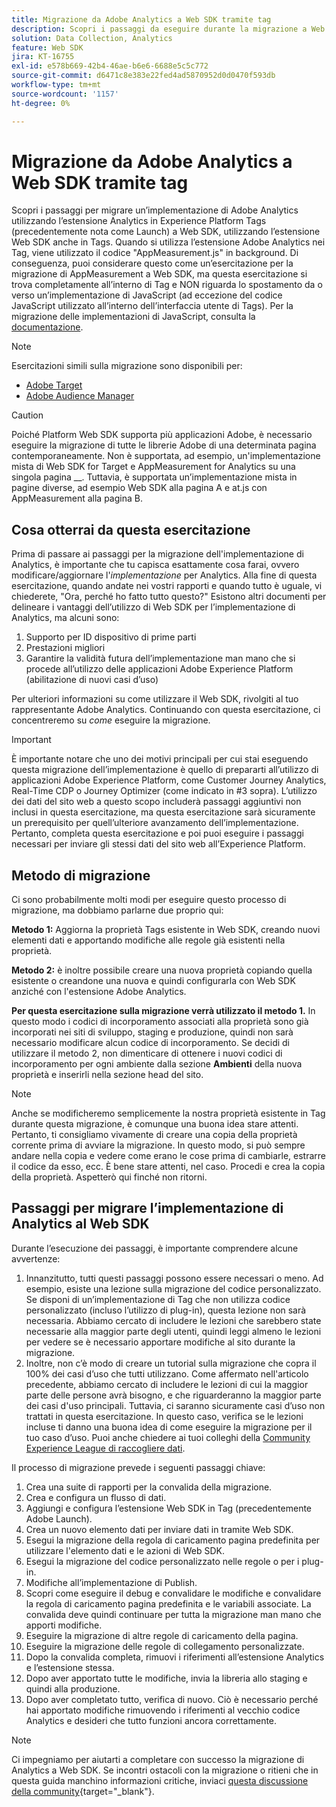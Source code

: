 ```yaml
---
title: Migrazione da Adobe Analytics a Web SDK tramite tag
description: Scopri i passaggi da eseguire durante la migrazione a Web SDK e le decisioni da prendere lungo il percorso.
solution: Data Collection, Analytics
feature: Web SDK
jira: KT-16755
exl-id: e578b669-42b4-46ae-b6e6-6688e5c5c772
source-git-commit: d6471c8e383e22fed4ad5870952d0d0470f593db
workflow-type: tm+mt
source-wordcount: '1157'
ht-degree: 0%

---
```


# Migrazione da Adobe Analytics a Web SDK tramite tag

Scopri i passaggi per migrare un’implementazione di Adobe Analytics utilizzando l’estensione Analytics in Experience Platform Tags (precedentemente nota come Launch) a Web SDK, utilizzando l’estensione Web SDK anche in Tags. Quando si utilizza l’estensione Adobe Analytics nei Tag, viene utilizzato il codice &quot;AppMeasurement.js&quot; in background. Di conseguenza, puoi considerare questo come un’esercitazione per la migrazione di AppMeasurement a Web SDK, ma questa esercitazione si trova completamente all’interno di Tag e NON riguarda lo spostamento da o verso un’implementazione di JavaScript (ad eccezione del codice JavaScript utilizzato all’interno dell’interfaccia utente di Tags). Per la migrazione delle implementazioni di JavaScript, consulta la [documentazione](https://experienceleague.adobe.com/en/docs/analytics/implementation/aep-edge/web-sdk/appmeasurement-to-web-sdk).

>[!NOTE]
>
>Esercitazioni simili sulla migrazione sono disponibili per:
>
> * [Adobe Target](../tutorial-migrate-target-websdk/introduction.md)
> * [Adobe Audience Manager](https://experienceleague.adobe.com/it/docs/audience-manager/user-guide/migrate-to-web-sdk/appmeasurement-to-web-sdk)

>[!CAUTION]
>
> Poiché Platform Web SDK supporta più applicazioni Adobe, è necessario eseguire la migrazione di tutte le librerie Adobe di una determinata pagina contemporaneamente. Non è supportata, ad esempio, un&#39;implementazione mista di Web SDK for Target e AppMeasurement for Analytics su una singola pagina __. Tuttavia, è supportata un’implementazione mista in pagine diverse, ad esempio Web SDK alla pagina A e at.js con AppMeasurement alla pagina B.

## Cosa otterrai da questa esercitazione

Prima di passare ai passaggi per la migrazione dell&#39;implementazione di Analytics, è importante che tu capisca esattamente cosa farai, ovvero modificare/aggiornare l&#39;_implementazione_ per Analytics. Alla fine di questa esercitazione, quando andate nei vostri rapporti e quando tutto è uguale, vi chiederete, &quot;Ora, perché ho fatto tutto questo?&quot; Esistono altri documenti per delineare i vantaggi dell’utilizzo di Web SDK per l’implementazione di Analytics, ma alcuni sono:

1. Supporto per ID dispositivo di prime parti
1. Prestazioni migliori
1. Garantire la validità futura dell’implementazione man mano che si procede all’utilizzo delle applicazioni Adobe Experience Platform (abilitazione di nuovi casi d’uso)

Per ulteriori informazioni su come utilizzare il Web SDK, rivolgiti al tuo rappresentante Adobe Analytics. Continuando con questa esercitazione, ci concentreremo su _come_ eseguire la migrazione.

>[!IMPORTANT]
>
>È importante notare che uno dei motivi principali per cui stai eseguendo questa migrazione dell’implementazione è quello di prepararti all’utilizzo di applicazioni Adobe Experience Platform, come Customer Journey Analytics, Real-Time CDP o Journey Optimizer (come indicato in #3 sopra). L’utilizzo dei dati del sito web a questo scopo includerà passaggi aggiuntivi non inclusi in questa esercitazione, ma questa esercitazione sarà sicuramente un prerequisito per quell’ulteriore avanzamento dell’implementazione. Pertanto, completa questa esercitazione e poi puoi eseguire i passaggi necessari per inviare gli stessi dati del sito web all’Experience Platform.

## Metodo di migrazione

Ci sono probabilmente molti modi per eseguire questo processo di migrazione, ma dobbiamo parlarne due proprio qui:

**Metodo 1:** Aggiorna la proprietà Tags esistente in Web SDK, creando nuovi elementi dati e apportando modifiche alle regole già esistenti nella proprietà.

**Metodo 2:** è inoltre possibile creare una nuova proprietà copiando quella esistente o creandone una nuova e quindi configurarla con Web SDK anziché con l&#39;estensione Adobe Analytics.

**Per questa esercitazione sulla migrazione verrà utilizzato il metodo 1.** In questo modo i codici di incorporamento associati alla proprietà sono già incorporati nei siti di sviluppo, staging e produzione, quindi non sarà necessario modificare alcun codice di incorporamento. Se decidi di utilizzare il metodo 2, non dimenticare di ottenere i nuovi codici di incorporamento per ogni ambiente dalla sezione **Ambienti** della nuova proprietà e inserirli nella sezione head del sito.

>[!NOTE]
>
>Anche se modificheremo semplicemente la nostra proprietà esistente in Tag durante questa migrazione, è comunque una buona idea stare attenti. Pertanto, ti consigliamo vivamente di creare una copia della proprietà corrente prima di avviare la migrazione. In questo modo, si può sempre andare nella copia e vedere come erano le cose prima di cambiarle, estrarre il codice da esso, ecc.
>È bene stare attenti, nel caso. Procedi e crea la copia della proprietà. Aspetterò qui finché non ritorni.

## Passaggi per migrare l’implementazione di Analytics al Web SDK

Durante l’esecuzione dei passaggi, è importante comprendere alcune avvertenze:

1. Innanzitutto, tutti questi passaggi possono essere necessari o meno. Ad esempio, esiste una lezione sulla migrazione del codice personalizzato. Se disponi di un’implementazione di Tag che non utilizza codice personalizzato (incluso l’utilizzo di plug-in), questa lezione non sarà necessaria. Abbiamo cercato di includere le lezioni che sarebbero state necessarie alla maggior parte degli utenti, quindi leggi almeno le lezioni per vedere se è necessario apportare modifiche al sito durante la migrazione.
1. Inoltre, non c’è modo di creare un tutorial sulla migrazione che copra il 100% dei casi d’uso che tutti utilizzano. Come affermato nell&#39;articolo precedente, abbiamo cercato di includere le lezioni di cui la maggior parte delle persone avrà bisogno, e che riguarderanno la maggior parte dei casi d&#39;uso principali. Tuttavia, ci saranno sicuramente casi d’uso non trattati in questa esercitazione. In questo caso, verifica se le lezioni incluse ti danno una buona idea di come eseguire la migrazione per il tuo caso d’uso. Puoi anche chiedere ai tuoi colleghi della [Community Experience League di raccogliere dati](https://experienceleaguecommunities.adobe.com/t5/adobe-experience-platform-data/ct-p/adobe-launch-community).

Il processo di migrazione prevede i seguenti passaggi chiave:

1. Crea una suite di rapporti per la convalida della migrazione.
1. Crea e configura un flusso di dati.
1. Aggiungi e configura l’estensione Web SDK in Tag (precedentemente Adobe Launch).
1. Crea un nuovo elemento dati per inviare dati in tramite Web SDK.
1. Esegui la migrazione della regola di caricamento pagina predefinita per utilizzare l&#39;elemento dati e le azioni di Web SDK.
1. Esegui la migrazione del codice personalizzato nelle regole o per i plug-in.
1. Modifiche all’implementazione di Publish.
1. Scopri come eseguire il debug e convalidare le modifiche e convalidare la regola di caricamento pagina predefinita e le variabili associate. La convalida deve quindi continuare per tutta la migrazione man mano che apporti modifiche.
1. Eseguire la migrazione di altre regole di caricamento della pagina.
1. Eseguire la migrazione delle regole di collegamento personalizzate.
1. Dopo la convalida completa, rimuovi i riferimenti all’estensione Analytics e l’estensione stessa.
1. Dopo aver apportato tutte le modifiche, invia la libreria allo staging e quindi alla produzione.
1. Dopo aver completato tutto, verifica di nuovo. Ciò è necessario perché hai apportato modifiche rimuovendo i riferimenti al vecchio codice Analytics e desideri che tutto funzioni ancora correttamente.

>[!NOTE]
>
>Ci impegniamo per aiutarti a completare con successo la migrazione di Analytics a Web SDK. Se incontri ostacoli con la migrazione o ritieni che in questa guida manchino informazioni critiche, inviaci [questa discussione della community](https://experienceleaguecommunities.adobe.com/t5/adobe-experience-platform-data/tutorial-discussion-migrate-adobe-analytics-to-web-sdk-using/m-p/732308#M604){target="_blank"}.

